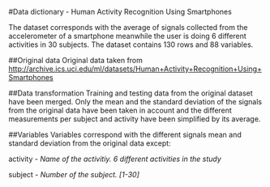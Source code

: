 #Data dictionary - Human Activity Recognition Using Smartphones 

The dataset corresponds with the average of signals collected from the accelerometer of a smartphone meanwhile the user is doing 6 different activities in 30 subjects. The dataset contains 130 rows and 88 variables.

##Original data 
Original data taken from http://archive.ics.uci.edu/ml/datasets/Human+Activity+Recognition+Using+Smartphones

##Data transformation
Training and testing data from the original dataset have been merged.
Only the mean and the standard deviation of the signals from the original data have been taken in account and the different measurements per subject and activity have been simplified by its average.

##Variables
Variables correspond with the different signals mean and standard deviation from the original data except:

activity - *Name of the activitiy. 6 different activities in the study*

subject - *Number of the subject. [1-30]*